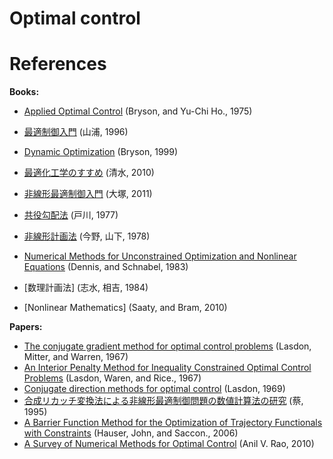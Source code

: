 # Optimal control

# References
**Books:**
* [Applied Optimal Control](https://doi.org/10.1201/9781315137667) (Bryson, and Yu-Chi Ho., 1975)
* [最適制御入門](https://www.coronasha.co.jp/np/isbn/9784339031591/) (山浦, 1996)
* [Dynamic Optimization](https://openlibrary.org/books/OL373849M/Dynamic_optimization) (Bryson, 1999)
* [最適化工学のすすめ](https://www.coronasha.co.jp/np/isbn/9784339024449/) (清水, 2010)
* [非線形最適制御入門](https://www.coronasha.co.jp/np/isbn/9784339033182/) (大塚, 2011)

* [共役勾配法](https://www.kyoiku-shuppan.co.jp/book/book/cate5/cate524/sho-466.html) (戸川, 1977)
* [非線形計画法](https://iss.ndl.go.jp/books/R100000002-I000001367836-00) (今野, 山下, 1978)
* [Numerical Methods for Unconstrained Optimization and Nonlinear Equations](https://www.cambridge.org/us/academic/subjects/statistics-probability/optimization-or-and-risk/numerical-methods-unconstrained-optimization-and-nonlinear-equations?format=PB&isbn=9780898713640) (Dennis, and Schnabel, 1983)
* [数理計画法] (志水, 相吉, 1984)
* [Nonlinear Mathematics] (Saaty, and Bram, 2010)

**Papers:**
* [The conjugate gradient method for optimal control problems](https://ieeexplore.ieee.org/abstract/document/1098538) (Lasdon, Mitter, and Warren, 1967)
* [An Interior Penalty Method for Inequality Constrained Optimal Control Problems](http://dx.doi.org/10.1109/TAC.1967.1098628) (Lasdon, Waren, and Rice., 1967)
* [Conjugate direction methods for optimal control](https://ieeexplore.ieee.org/abstract/document/1099440) (Lasdon, 1969)
* [合成リカッチ変換法による非線形最適制御問題の数値計算法の研究](https://core.ac.uk/download/pdf/148776879.pdf) (蔡, 1995)
* [A Barrier Function Method for the Optimization of Trajectory Functionals with Constraints](http://dx.doi.org/10.1109/cdc.2006.377331) (Hauser, John, and Saccon., 2006)
* [A Survey of Numerical Methods for Optimal Control](https://www.researchgate.net/publication/268042868_A_Survey_of_Numerical_Methods_for_Optimal_Control) (Anil V. Rao, 2010)
